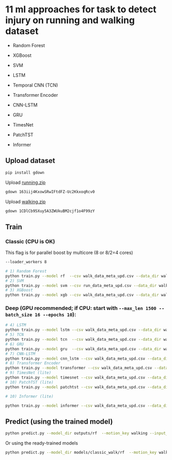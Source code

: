 # 11 ml approaches for task to detect injury on running and walking dataset

- Random Forest
- XGBoost
- SVM

- LSTM
- Temporal CNN (TCN)
- Transformer Encoder
- CNN-LSTM
- GRU
- TimesNet
- PatchTST
- Informer

## Upload dataset

```bash
pip install gdown
```

Upload [running.zip](https://drive.google.com/file/d/163iij4KxowSRwIFtdFZ-Uc2KkxoqRcv0)

```bash
gdown 163iij4KxowSRwIFtdFZ-Uc2KkxoqRcv0

```

Upload [walking.zip](https://drive.google.com/file/d/1CDlCb95Xuy5A3ZWUkuBM2cjf1o4F99zY)

```bash
gdown 1CDlCb95Xuy5A3ZWUkuBM2cjf1o4F99zY

```

## Train

### Classic (CPU is OK)

This flag is for parallel boost by multicore (8 or 8/2=4 cores)
```bash
--loader_workers 8 
```
```bash
# 1) Random Forest
python train.py --model rf  --csv walk_data_meta_upd.csv --data_dir walking --motion_key walking
# 2) SVM
python train.py --model svm --csv run_data_meta_upd.csv --data_dir walking --motion_key walking --loader_workers 8
# 3) XGBoost
python train.py --model xgb --csv walk_data_meta_upd.csv --data_dir walking --motion_key walking
```

### Deep (GPU recommended; if CPU: start with `--max_len 1500 --batch_size 16 --epochs 10`):

```bash
# 4) LSTM
python train.py --model lstm --csv walk_data_meta_upd.csv --data_dir walking --motion_key walking --max_len 1500 --batch_size 16 --epochs 10
# 5) TCN
python train.py --model tcn  --csv walk_data_meta_upd.csv --data_dir walking --motion_key walking --max_len 1500 --batch_size 16 --epochs 10
# 6) GRU
python train.py --model gru  --csv walk_data_meta_upd.csv --data_dir walking --motion_key walking --max_len 1500 --batch_size 16 --epochs 10
# 7) CNN-LSTM
python train.py --model cnn_lstm --csv walk_data_meta_upd.csv --data_dir walking --motion_key walking --max_len 1500 --batch_size 16 --epochs 10
# 8) Transformer Encoder
python train.py --model transformer --csv walk_data_meta_upd.csv --data_dir walking --motion_key walking --max_len 1500 --batch_size 16 --epochs 10
# 9) TimesNet (lite)
python train.py --model timesnet --csv walk_data_meta_upd.csv --data_dir walking --motion_key walking --max_len 1500 --batch_size 16 --epochs 10
# 10) PatchTST (lite)
python train.py --model patchtst --csv walk_data_meta_upd.csv --data_dir walking --motion_key walking --max_len 1500 --batch_size 16 --epochs 10
```
```bash
# 10) Informer (lite)

python train.py --model informer --csv walk_data_meta_upd.csv --data_dir walking --motion_key walking --max_len 1500 --batch_size 16 --epochs 10
```

## Predict (using the trained model)

```bash
python predict.py --model_dir outputs/rf  --motion_key walking --input_dir walk_my_test --out_csv preds_rf.csv
```

Or using the ready-trained models

```bash
python predict.py --model_dir models/classic_walk/rf  --motion_key walking --input_dir walk_my_test --out_csv preds_rf.csv
```